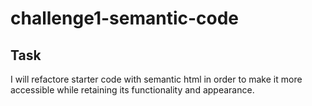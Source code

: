 # challenge1-semantic-code

## Task

I will refactore starter code with semantic html in order to make it more accessible while retaining its functionality and appearance.
